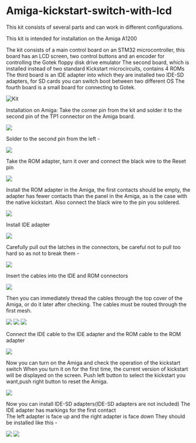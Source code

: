 # Amiga-kickstart-switch-with-lcd

This kit consists of several parts and can work in different configurations.

This kit is intended for installation on the Amiga A1200

The kit consists of a main control board on an STM32 microcontroller, this board has an LCD screen, two control buttons and an encoder for controlling the Gotek floppy disk drive emulator 
The second board, which is installed instead of two standard Kickstart microcircuits, contains 4 ROMs
The third board is an IDE adapter into which they are installed two IDE-SD adapters, for SD cards you can switch boot between two different OS
The fourth board is a small board for connecting to Gotek.

![Kit](https://github.com/JV-Soft/Amiga-kickstart-switch-with-lcd/blob/main/Pictures/1705765117936.jpg)

Installation on Amiga:
Take the corner pin from the kit and solder it to the second pin of the TP1 connector on the Amiga board.

![](https://github.com/JV-Soft/Amiga-kickstart-switch-with-lcd/blob/main/Pictures/2.png)

Solder to the second pin from the left -

![](https://github.com/JV-Soft/Amiga-kickstart-switch-with-lcd/blob/main/Pictures/3.jpg)

Take the ROM adapter, turn it over and connect the black wire to the Reset pin

![](https://github.com/JV-Soft/Amiga-kickstart-switch-with-lcd/blob/main/Pictures/4.jpg)

Install the ROM adapter in the Amiga, the first contacts should be empty, 
the adapter has fewer contacts than the panel in the Amiga, as is the case with the native kickstart.
Also connect the black wire to the pin you soldered.

![](https://github.com/JV-Soft/Amiga-kickstart-switch-with-lcd/blob/main/Pictures/5.jpg)

Install IDE adapter

![](https://github.com/JV-Soft/Amiga-kickstart-switch-with-lcd/blob/main/Pictures/6.jpg)

Carefully pull out the latches in the connectors, be careful not to pull too hard so as not to break them -

![](https://github.com/JV-Soft/Amiga-kickstart-switch-with-lcd/blob/main/Pictures/7.jpg)

Insert the cables into the IDE and ROM connectors

![](https://github.com/JV-Soft/Amiga-kickstart-switch-with-lcd/blob/main/Pictures/8.jpg)

Then you can immediately thread the cables through the top cover of the Amiga, 
or do it later after checking. The cables must be routed through the first mesh.

![](https://github.com/JV-Soft/Amiga-kickstart-switch-with-lcd/blob/main/Pictures/9.jpg)
![](https://github.com/JV-Soft/Amiga-kickstart-switch-with-lcd/blob/main/Pictures/10.jpg)
![](https://github.com/JV-Soft/Amiga-kickstart-switch-with-lcd/blob/main/Pictures/11.jpg)

Connect the IDE cable to the IDE adapter and the ROM cable to the ROM adapter

![](https://github.com/JV-Soft/Amiga-kickstart-switch-with-lcd/blob/main/Pictures/12.jpg)

Now you can turn on the Amiga and check the operation of the kickstart switch
When you turn it on for the first time, the current version of kickstart will be displayed on the screen.
Push left button to select the kickstart you want,push right button to reset the Amiga.

![](https://github.com/JV-Soft/Amiga-kickstart-switch-with-lcd/blob/main/Pictures/13.jpg)

Now you can install IDE-SD adapters(IDE-SD adapters are not included)
The IDE adapter has markings for the first contact  
The left adapter is face up and the right adapter is face down
They should be installed like this -

![](https://github.com/JV-Soft/Amiga-kickstart-switch-with-lcd/blob/main/Pictures/14.jpg)
![](https://github.com/JV-Soft/Amiga-kickstart-switch-with-lcd/blob/main/Pictures/15.jpg)















